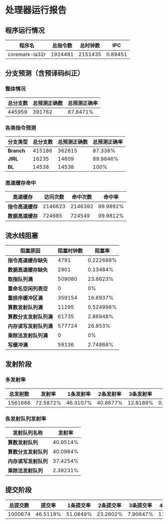 # 处理器运行报告
## 程序运行情况
|程序名|总指令数|总时钟数|IPC|
|---|---|---|---|
|coremark-la32r|1924481|2151435|0.89451|

## 分支预测（含预译码纠正）
### 整体情况
|总分支数|总预测正确数|总预测正确率|
|---|---|---|
|445959|391762|87.8471%|

### 各类指令预测
|分支类型|总分支数|总预测正确数|总预测正确率|
|---|---|---|---|
|**Branch**| 415186 | 362615 | 87.338%|
|**JIRL**| 16235 | 14609 | 89.9846%|
|**BL**| 14538 | 14538 | 100%|

### 高速缓存命中
|高速缓存|访问次数|命中次数|命中率|
|---|---|---|---|
|**指令高速缓存**| 2146623 | 2146392 | 99.9892%|
|**数据高速缓存**| 724685 | 724549 | 99.9812%|
## 流水线阻塞
|阻塞原因|阻塞时钟数|阻塞率|
|---|---|---|
|**指令高速缓存缺失**| 4791 | 0.222689%|
|**数据高速缓存缺失**| 2901 | 0.13484%|
|**取指队列满**| 509080 | 23.6623%|
|**重命名空闲列表空**|0 | 0%|
|**重排序缓冲区满**|359154 | 16.6937%|
|**算数发射队列满**|11295 | 0.524998%|
|**算数分支发射队列满**|61735 | 2.86948%|
|**内存读写发射队列满**|577724 | 26.853%|
|**乘除法发射队列满**|0 | 0%|
|**写缓冲满**|59136 | 2.74868%|

## 发射阶段
### 多发射率
|总发射数|发射率|1条发射率|2条发射率|3条发射率|4条发射率|
|---|---|---|---|---|---|
|1561666|72.5872%|46.3107%|40.8677%|12.8189%|0.00268944%|

### 各发射队列发射率
|发射队列名称|发射率|
|---|---|
|**算数发射队列**|40.9514%|
|**算数分支发射队列**|40.0984%|
|**内存读写发射队列**|37.4254%|
|**乘除法发射队列**|2.39231%|

## 提交阶段
|总提交数|提交率|1条提交率|2条提交率|3条提交率|4条提交率|
|---|---|---|---|---|---|
|1000674|46.5119%|51.0849%|23.2602%|7.90647%|17.7484%|
